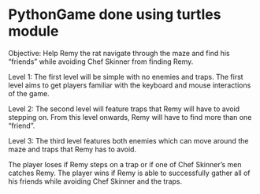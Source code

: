 # PythonGame done using turtles module 

Objective: Help Remy the rat navigate through the maze and find his “friends” while avoiding Chef Skinner from finding Remy. 

Level 1: The first level will be simple with no enemies and traps. The first level aims to get players familiar with the keyboard and mouse interactions of the game. 

Level 2: The second level will feature traps that Remy will have to avoid stepping on. From this level onwards, Remy will have to find more than one “friend”. 

Level 3: The third level features both enemies which can move around the maze and traps that Remy has to avoid. 

The player loses if Remy steps on a trap or if one of Chef Skinner’s men catches Remy. 
The player wins if Remy is able to successfully gather all of his friends while avoiding Chef Skinner and the traps.
